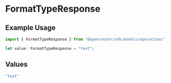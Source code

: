 # FormatTypeResponse

## Example Usage

```typescript
import { FormatTypeResponse } from "@openrouter/sdk/models/operations";

let value: FormatTypeResponse = "text";
```

## Values

```typescript
"text"
```